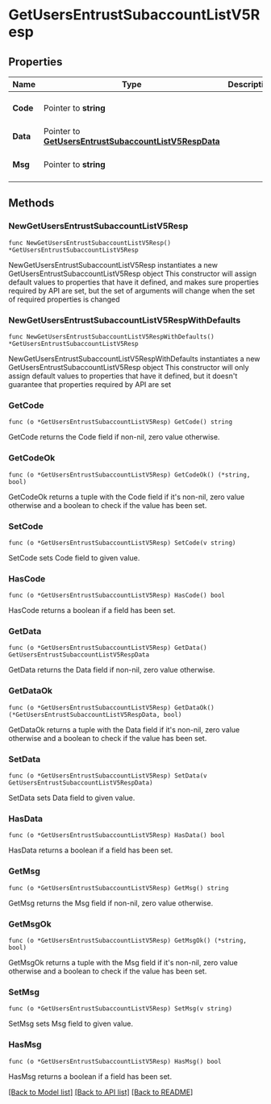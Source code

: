 # GetUsersEntrustSubaccountListV5Resp

## Properties

Name | Type | Description | Notes
------------ | ------------- | ------------- | -------------
**Code** | Pointer to **string** |  | [optional] [default to ""]
**Data** | Pointer to [**GetUsersEntrustSubaccountListV5RespData**](GetUsersEntrustSubaccountListV5RespData.md) |  | [optional] 
**Msg** | Pointer to **string** |  | [optional] [default to ""]

## Methods

### NewGetUsersEntrustSubaccountListV5Resp

`func NewGetUsersEntrustSubaccountListV5Resp() *GetUsersEntrustSubaccountListV5Resp`

NewGetUsersEntrustSubaccountListV5Resp instantiates a new GetUsersEntrustSubaccountListV5Resp object
This constructor will assign default values to properties that have it defined,
and makes sure properties required by API are set, but the set of arguments
will change when the set of required properties is changed

### NewGetUsersEntrustSubaccountListV5RespWithDefaults

`func NewGetUsersEntrustSubaccountListV5RespWithDefaults() *GetUsersEntrustSubaccountListV5Resp`

NewGetUsersEntrustSubaccountListV5RespWithDefaults instantiates a new GetUsersEntrustSubaccountListV5Resp object
This constructor will only assign default values to properties that have it defined,
but it doesn't guarantee that properties required by API are set

### GetCode

`func (o *GetUsersEntrustSubaccountListV5Resp) GetCode() string`

GetCode returns the Code field if non-nil, zero value otherwise.

### GetCodeOk

`func (o *GetUsersEntrustSubaccountListV5Resp) GetCodeOk() (*string, bool)`

GetCodeOk returns a tuple with the Code field if it's non-nil, zero value otherwise
and a boolean to check if the value has been set.

### SetCode

`func (o *GetUsersEntrustSubaccountListV5Resp) SetCode(v string)`

SetCode sets Code field to given value.

### HasCode

`func (o *GetUsersEntrustSubaccountListV5Resp) HasCode() bool`

HasCode returns a boolean if a field has been set.

### GetData

`func (o *GetUsersEntrustSubaccountListV5Resp) GetData() GetUsersEntrustSubaccountListV5RespData`

GetData returns the Data field if non-nil, zero value otherwise.

### GetDataOk

`func (o *GetUsersEntrustSubaccountListV5Resp) GetDataOk() (*GetUsersEntrustSubaccountListV5RespData, bool)`

GetDataOk returns a tuple with the Data field if it's non-nil, zero value otherwise
and a boolean to check if the value has been set.

### SetData

`func (o *GetUsersEntrustSubaccountListV5Resp) SetData(v GetUsersEntrustSubaccountListV5RespData)`

SetData sets Data field to given value.

### HasData

`func (o *GetUsersEntrustSubaccountListV5Resp) HasData() bool`

HasData returns a boolean if a field has been set.

### GetMsg

`func (o *GetUsersEntrustSubaccountListV5Resp) GetMsg() string`

GetMsg returns the Msg field if non-nil, zero value otherwise.

### GetMsgOk

`func (o *GetUsersEntrustSubaccountListV5Resp) GetMsgOk() (*string, bool)`

GetMsgOk returns a tuple with the Msg field if it's non-nil, zero value otherwise
and a boolean to check if the value has been set.

### SetMsg

`func (o *GetUsersEntrustSubaccountListV5Resp) SetMsg(v string)`

SetMsg sets Msg field to given value.

### HasMsg

`func (o *GetUsersEntrustSubaccountListV5Resp) HasMsg() bool`

HasMsg returns a boolean if a field has been set.


[[Back to Model list]](../README.md#documentation-for-models) [[Back to API list]](../README.md#documentation-for-api-endpoints) [[Back to README]](../README.md)


